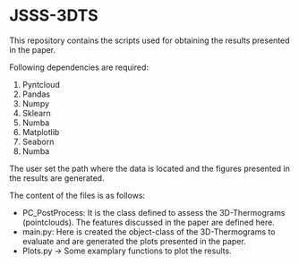 # JSSS-3DTS
This repository contains the scripts used for obtaining the results presented in the paper.

Following dependencies are required: 
1. Pyntcloud
2. Pandas
3. Numpy
4. Sklearn
5. Numba
6. Matplotlib
7. Seaborn
8. Numba
   
The user set the path where the data is located and the figures presented in the results are generated.

The content of the files is as follows:  
* PC_PostProcess: It is the class defined to assess the 3D-Thermograms (pointclouds). The features discussed in the paper are defined here.
* main.py: Here is created the object-class of the 3D-Thermograms to evaluate and are generated the plots presented in the paper.
* Plots.py -> Some examplary functions to plot the results. 









